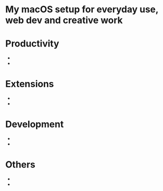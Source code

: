 # My macOS setup for everyday use, web dev and creative work

# Productivity
* 
*

# Extensions
*
*

# Development
*
*

# Others
*
*
